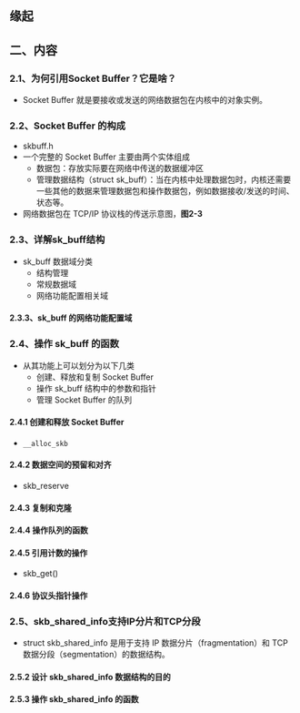 ## 缘起

## 二、内容

### 2.1、为何引用Socket Buffer？它是啥？

+ Socket Buffer 就是要接收或发送的网络数据包在内核中的对象实例。

### 2.2、Socket Buffer 的构成

+ skbuff.h 
+ 一个完整的 Socket Buffer 主要由两个实体组成
  + 数据包：存放实际要在网络中传送的数据缓冲区
  + 管理数据结构（struct sk_buff）：当在内核中处理数据包时，内核还需要一些其他的数据来管理数据包和操作数据包，例如数据接收/发送的时间、状态等。
+ 网络数据包在 TCP/IP 协议栈的传送示意图，**图2-3**

### 2.3、详解sk_buff结构

+ sk_buff 数据域分类
  + 结构管理
  + 常规数据域
  + 网络功能配置相关域

#### 2.3.3、sk_buff 的网络功能配置域

### 2.4、操作 sk_buff 的函数

+ 从其功能上可以划分为以下几类
  + 创建、释放和复制 Socket Buffer
  + 操作 sk_buff 结构中的参数和指针
  + 管理 Socket Buffer 的队列

#### 2.4.1 创建和释放 Socket Buffer

+ `__alloc_skb`

#### 2.4.2 数据空间的预留和对齐

+ skb_reserve

#### 2.4.3 复制和克隆

#### 2.4.4 操作队列的函数

#### 2.4.5 引用计数的操作

+ skb_get()

#### 2.4.6 协议头指针操作

### 2.5、skb_shared_info支持IP分片和TCP分段

+ struct skb_shared_info 是用于支持 IP 数据分片（fragmentation）和 TCP 数据分段（segmentation）的数据结构。

#### 2.5.2 设计 skb_shared_info 数据结构的目的

#### 2.5.3 操作 skb_shared_info 的函数